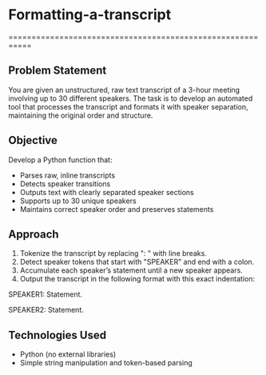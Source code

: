 # Formatting-a-transcript

===========================================================

Problem Statement
-----------------
You are given an unstructured, raw text transcript of a 3-hour meeting
involving up to 30 different speakers. The task is to develop an automated
tool that processes the transcript and formats it with speaker separation,
maintaining the original order and structure.

Objective
---------
Develop a Python function that:
- Parses raw, inline transcripts
- Detects speaker transitions
- Outputs text with clearly separated speaker sections
- Supports up to 30 unique speakers
- Maintains correct speaker order and preserves statements

Approach
--------
1. Tokenize the transcript by replacing ": " with line breaks.
2. Detect speaker tokens that start with "SPEAKER" and end with a colon.
3. Accumulate each speaker’s statement until a new speaker appears.
4. Output the transcript in the following format with this exact indentation:

SPEAKER1:
Statement.

SPEAKER2:
Statement.

Technologies Used
-----------------
- Python (no external libraries)
- Simple string manipulation and token-based parsing



